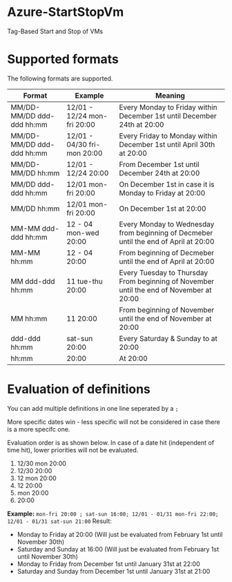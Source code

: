 # Azure-StartStopVm
Tag-Based Start and Stop of VMs

# Supported formats
The following formats are supported.

Format | Example | Meaning
--- | --- | --- 
MM/DD-MM/DD ddd-ddd hh:mm | 12/01 - 12/24  mon-fri 20:00 | Every Monday to Friday within December 1st until December 24th at 20:00
MM/DD-MM/DD ddd-ddd hh:mm | 12/01 - 04/30  fri-mon 20:00 | Every Friday to Monday within December 1st until April 30th at 20:00
MM/DD-MM/DD hh:mm | 12/01 - 12/24 20:00 | From December 1st until December 24th at 20:00
MM/DD ddd-ddd hh:mm | 12/01 mon-fri 20:00 | On December 1st in case it is Monday to Friday at 20:00
MM/DD hh:mm | 12/01 mon-fri 20:00 | On December 1st at 20:00
MM-MM ddd-ddd hh:mm | 12 - 04 mon-wed 20:00 | Every Monday to Wednesday from beginning of Decmeber until the end of April at 20:00
MM-MM hh:mm | 12 - 04 20:00 | From beginning of Decmeber until the end of April at 20:00
MM ddd-ddd hh:mm | 11 tue-thu 20:00 | Every Tuesday to Thursday From beginning of November until the end of November at 20:00
MM hh:mm | 11 20:00 | From beginning of November until the end of November at 20:00
ddd-ddd hh:mm | sat-sun 20:00 | Every Saturday & Sunday to at 20:00
hh:mm | 20:00 | At 20:00


# Evaluation of definitions
You can add multiple definitions in one line seperated by a ```;```

More specific dates win - less specific will not be considered in case there is a more specifc one.

Evaluation order is as shown below. In case of a date hit (independent of time hit), lower priorities will not be evaluated.
 1. 12/30 mon 20:00
 1. 12/30 20:00
 1. 12 mon 20:00
 1. 12 20:00
 1. mon 20:00
 1. 20:00


**Example:**  ```mon-fri 20:00 ; sat-sun 16:00; 12/01 - 01/31 mon-fri 22:00; 12/01 - 01/31 sat-sun 21:00```
Result: 
 - Monday to Friday at 20:00     (Will just be evaluated from February 1st until November 30th)
 - Saturday and Sunday at 16:00  (Will just be evaluated from February 1st until November 30th)
 - Monday to Friday from December 1st until January 31st at 22:00
 - Saturday and Sunday from December 1st until January 31st at 21:00
